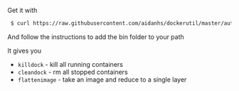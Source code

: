 Get it with

```sh
 $ curl https://raw.githubusercontent.com/aidanhs/dockerutil/master/auto.sh | sh
```

And follow the instructions to add the bin folder to your path

It gives you
 - `killdock`     - kill all running containers
 - `cleandock`    - rm all stopped containers
 - `flattenimage` - take an image and reduce to a single layer
